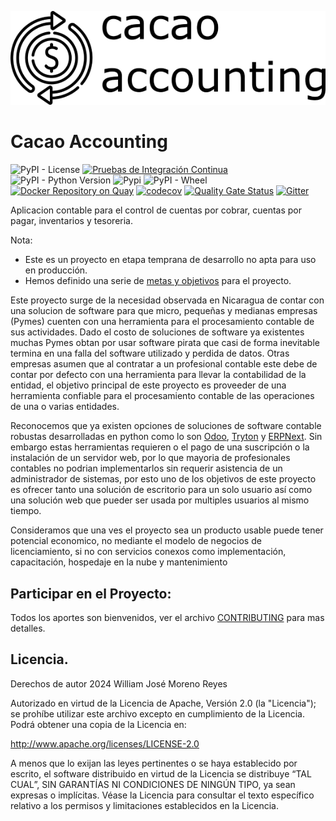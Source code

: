 ![Logo](https://raw.githubusercontent.com/cacao-accounting/cacao-accounting/development/cacao_accounting/static/media/cacao_accounting%20_logo.png)

# Cacao Accounting

![PyPI - License](https://img.shields.io/pypi/l/cacao-accounting?color=green&logo=apache)
[![Pruebas de Integración Continua](https://github.com/cacao-accounting/cacao-accounting/actions/workflows/python-package.yml/badge.svg)](https://github.com/cacao-accounting/cacao-accounting/actions/workflows/python-package.yml)
![PyPI - Python Version](https://img.shields.io/pypi/pyversions/cacao-accounting?logo=pypi)
![Pypi](https://img.shields.io/pypi/v/cacao-accounting?color=Blue&label=Version&logo=pypi)
![PyPI - Wheel](https://img.shields.io/pypi/wheel/cacao-accounting?logo=pypi)
[![Docker Repository on Quay](https://quay.io/repository/cacaoaccounting/cacaoaccounting/status "Docker Repository on Quay")](https://quay.io/repository/cacaoaccounting/cacaoaccounting)
[![codecov](https://codecov.io/gh/cacao-accounting/cacao-accounting/branch/development/graph/badge.svg)](https://codecov.io/gh/cacao-accounting/cacao-accounting)
[![Quality Gate Status](https://sonarcloud.io/api/project_badges/measure?project=cacao-accounting_cacao-accounting&metric=alert_status)](https://sonarcloud.io/dashboard?id=cacao-accounting_cacao-accounting)
[![Gitter](https://badges.gitter.im/cacao-accounting/community.svg)](https://gitter.im/cacao-accounting/community?utm_source=badge&utm_medium=badge&utm_campaign=pr-badge)

Aplicacion contable para el control de cuentas por cobrar, cuentas por pagar, inventarios y tesoreria. 

Nota: 
* Este es un proyecto en etapa temprana de desarrollo no apta para uso en producción.
* Hemos definido una serie de [metas y objetivos](https://cacao-accounting.github.io/cacao-accounting/ROAD_MAP/) para el proyecto.

Este proyecto surge de la necesidad observada en Nicaragua de contar con una solucion de software para que micro, pequeñas y medianas empresas (Pymes) cuenten con una herramienta para el procesamiento contable de sus actividades. 
Dado el costo de soluciones de software ya existentes muchas Pymes obtan por usar software pirata que casi de forma
inevitable termina en una falla del software utilizado y perdida de datos. Otras empresas asumen que al contratar a
un profesional contable este debe de contar por defecto con una herramienta para llevar la contabilidad de la entidad,
el objetivo principal de este proyecto es proveeder de una herramienta confiable para el procesamiento contable de las
operaciones de una o varias entidades.

Reconocemos que ya existen opciones de soluciones de software contable robustas desarrolladas en python como lo son
[Odoo](https://www.odoo.com/es_ES/), [Tryton](https://www.tryton.org/) y [ERPNext](https://erpnext.com/). Sin embargo
estas herramientas requieren o el pago de una suscripción o la instalación de un servidor web, por lo que mayoria de
profesionales contables no podrian implementarlos sin requerir asistencia de un administrador de sistemas, por esto uno
de los objetivos de este proyecto es ofrecer tanto una solución de escritorio para un solo usuario así como una solución
web que pueder ser usada por multiples usuarios al mismo tiempo.

Consideramos que una ves el proyecto sea un producto usable puede tener potencial economico, no mediante el modelo
de negocios de licenciamiento, si no con servicios conexos como implementación, capacitación, hospedaje en la nube y mantenimiento

## Participar en el Proyecto:

Todos los aportes son bienvenidos, ver el archivo [CONTRIBUTING](https://cacao-accounting.github.io/cacao-accounting/CONTRIBUTING/) para mas detalles.

## Licencia.

Derechos de autor 2024 William José Moreno Reyes

Autorizado en virtud de la Licencia de Apache, Versión 2.0 (la "Licencia"); se
prohíbe utilizar este archivo excepto en cumplimiento de la Licencia. Podrá
obtener una copia de la Licencia en:

  http://www.apache.org/licenses/LICENSE-2.0

A menos que lo exijan las leyes pertinentes o se haya establecido por escrito,
el software distribuido en virtud de la Licencia se distribuye “TAL CUAL”, SIN
GARANTÍAS NI CONDICIONES DE NINGÚN TIPO, ya sean expresas o implícitas. Véase
la Licencia para consultar el texto específico relativo a los permisos y
limitaciones establecidos en la Licencia.
